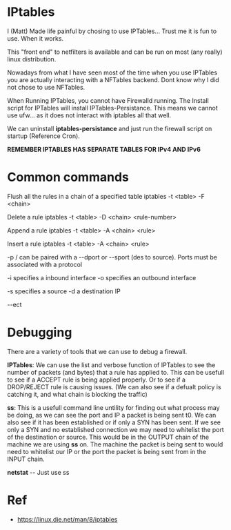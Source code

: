 # IPtables
I (Matt) Made life painful by chosing to use IPTables... Trust me it is fun to use. When it works.

This "front end" to netfilters is available and can be run on most (any really) linux distribution. 

Nowadays from what I have seen most of the time when you use IPTables you are actually interacting with a NFTables backend. Dont know why I did not chose to use NFTables.

When Running IPTables, you cannot have Firewalld running. The Install script for IPTables will install IPTables-Persistance. This means we cannot use ufw... as it does not interact with iptables all that well.

We can uninstall **iptables-persistance** and just run the firewall script on startup (Reference Cron).

**REMEMBER IPTABLES HAS SEPARATE TABLES FOR IPv4 AND IPv6**

# Common commands
Flush all the rules in a chain of a specified table
iptables -t \<table\> -F \<chain\>

Delete a rule 
iptables -t \<table\> -D \<chain\> \<rule-number\>

Append a rule 
iptables -t \<table\> -A \<chain\> \<rule\>

Insert a rule 
iptables -t \<table\> -A \<chain\> \<rule\>

-p /<protocol> can be paired with a --dport or --sport (des to source). Ports must be associated with a protocol

-i specifies a inbound interface -o specifies an outbound interface

-s specifies a source -d a destination IP

--ect

# Debugging

There are a variety of tools that we can use to debug a firewall. 

**IPTables**: We can use the list and verbose function of IPTables to see the number of packets (and bytes) that a rule has applied to. This can be usefull to see if a ACCEPT rule is being applied properly. Or to see if a DROP/REJECT rule is causing issues. (We can also see if a defualt policy is catching it, and what chain is blocking the traffic)

**ss**: This is a usefull command line untility for finding out what process may be doing, as we can see the port and IP a packet is being sent t0. We can also see if it has been established or if only a SYN has been sent. If we see only a SYN and no established connection we may need to whitelist the port of the destination or source. This would be in the OUTPUT chain of the machine we are using **ss** on. The machine the packet is being sent to would need to whitelist our IP or the port the packet is being sent from in the INPUT chain. 

**netstat** -- Just use ss

# Ref
* https://linux.die.net/man/8/iptables